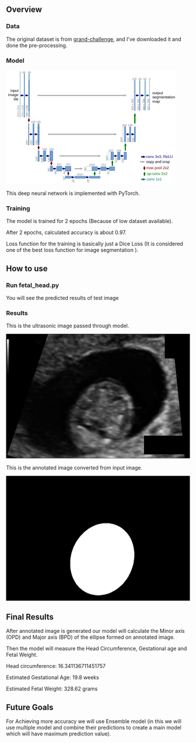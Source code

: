 ## Overview

### Data

The original dataset is from [
grand-challenge](https://zenodo.org/records/1327317), and I've downloaded it and done the pre-processing.

### Model

![u-net-architecture.png](github_images/u-net-architecture.png)

This deep neural network is implemented with PyTorch.

### Training

The model is trained for 2 epochs (Because of low dataset available).

After 2 epochs, calculated accuracy is about 0.97.

Loss function for the training is basically just a Dice Loss (It is considered one of the best loss function for image segmentation ).

## How to use

### Run fetal_head.py 

You will see the predicted results of test image

### Results

This is the ultrasonic image passed through model.

![ultrasonic image](github_images/031_HC.png)

This is the annotated image converted from input image.

![annotated image](github_images/031_HC_Mask.png)


## Final Results

After annotated image is generated our model will calculate the Minor axis (OPD) and Major axis (BPD) of the ellipse formed on annotated image.

Then the model will measure the Head Circumference, Gestational age and Fetal Weight.

Head circumference: 16.341136711451757

Estimated Gestational Age: 19.8 weeks

Estimated Fetal Weight: 328.62 grams


## Future Goals

For Achieving more accuracy we will use Ensemble model (in this we will use multiple model and combine their predictions to create a main model which will have maximum prediction value).
